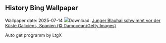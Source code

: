 ## History Bing Wallpaper
Wallpaper date: 2025-07-14
![](https://www.bing.com/th?id=OHR.YoungShark_DE-DE7165248670_UHD.jpg&w=1000)Download: [Junger Blauhai schwimmt vor der Küste Galiciens, Spanien (© Damocean/Getty Images)](https://www.bing.com/th?id=OHR.YoungShark_DE-DE7165248670_UHD.jpg)

Auto get programm by LtgX
